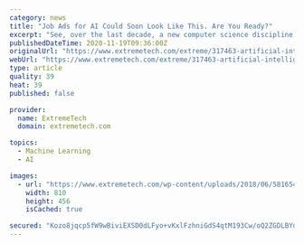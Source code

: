 ```yaml
---
category: news
title: "Job Ads for AI Could Soon Look Like This. Are You Ready?"
excerpt: "See, over the last decade, a new computer science discipline called automated machine learning, or AutoML, has rapidly developed. AutoML grew organically in response to the many challenges of ..."
publishedDateTime: 2020-11-19T09:36:00Z
originalUrl: "https://www.extremetech.com/extreme/317463-artificial-intelligence-machine-learning-data-analysis-jobs"
webUrl: "https://www.extremetech.com/extreme/317463-artificial-intelligence-machine-learning-data-analysis-jobs"
type: article
quality: 39
heat: 39
published: false

provider:
  name: ExtremeTech
  domain: extremetech.com

topics:
  - Machine Learning
  - AI

images:
  - url: "https://www.extremetech.com/wp-content/uploads/2018/06/581654-but-artificial-intelligence-might-be.jpg"
    width: 810
    height: 456
    isCached: true

secured: "Kozo8jqcp5fW9wBiviEXSD0dLFyo+vKxlFzhniGdS4qtM193Cw/oQ2ZGDLBYd9s4+mEEMPQ5pvUDHiFDB+UJf99C3YYc+g9Rl4RDB5IFbLlef6DwhWaQEHjs+44hCnkExvgmansRdcIoM4ZfPeXCaYz2BwIvUB9kxFyh8kc/hFjmWFaugLKL+BfOsfZWBSU69eeB7VdYZ/5m2UVSbjpo8E6domV5W835z9pUdNMmfL8BrxSrdcsU5E3rlkQVVhyzcvN6gVEOyFxdWpt1VCjU1EDTMn2saqtxyWsGGsuC2YfhRCQYBPU+9NK7BXbym7O62rwZf78dHGeXB7NYQxVt+PgINmErDTcZiMAg5OCgU48=;SjCz7WO4geL0EU8WISBP/Q=="
---
```


